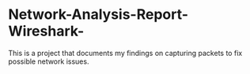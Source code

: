 # Network-Analysis-Report-Wireshark-
This is a project that documents my findings on capturing packets to fix possible network issues.
